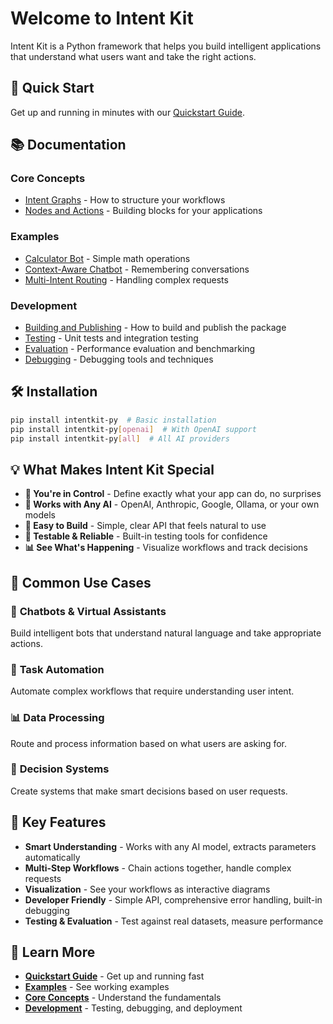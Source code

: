 # Welcome to Intent Kit

Intent Kit is a Python framework that helps you build intelligent applications that understand what users want and take the right actions.

## 🚀 Quick Start

Get up and running in minutes with our [Quickstart Guide](quickstart.md).

## 📚 Documentation

### Core Concepts
- [Intent Graphs](concepts/intent-graphs.md) - How to structure your workflows
- [Nodes and Actions](concepts/nodes-and-actions.md) - Building blocks for your applications

### Examples
- [Calculator Bot](examples/calculator-bot.md) - Simple math operations
- [Context-Aware Chatbot](examples/context-aware-chatbot.md) - Remembering conversations
- [Multi-Intent Routing](examples/multi-intent-routing.md) - Handling complex requests

### Development
- [Building and Publishing](development/building-and-publishing.md) - How to build and publish the package
- [Testing](development/testing.md) - Unit tests and integration testing
- [Evaluation](development/evaluation.md) - Performance evaluation and benchmarking
- [Debugging](development/debugging.md) - Debugging tools and techniques

## 🛠️ Installation

```bash
pip install intentkit-py  # Basic installation
pip install intentkit-py[openai]  # With OpenAI support
pip install intentkit-py[all]  # All AI providers
```

## 💡 What Makes Intent Kit Special

- **🎯 You're in Control** - Define exactly what your app can do, no surprises
- **🧠 Works with Any AI** - OpenAI, Anthropic, Google, Ollama, or your own models
- **🔧 Easy to Build** - Simple, clear API that feels natural to use
- **🧪 Testable & Reliable** - Built-in testing tools for confidence
- **📊 See What's Happening** - Visualize workflows and track decisions

## 🎯 Common Use Cases

### 🤖 **Chatbots & Virtual Assistants**
Build intelligent bots that understand natural language and take appropriate actions.

### 🔧 **Task Automation**
Automate complex workflows that require understanding user intent.

### 📊 **Data Processing**
Route and process information based on what users are asking for.

### 🎯 **Decision Systems**
Create systems that make smart decisions based on user requests.

## 🚀 Key Features

- **Smart Understanding** - Works with any AI model, extracts parameters automatically
- **Multi-Step Workflows** - Chain actions together, handle complex requests
- **Visualization** - See your workflows as interactive diagrams
- **Developer Friendly** - Simple API, comprehensive error handling, built-in debugging
- **Testing & Evaluation** - Test against real datasets, measure performance

## 📖 Learn More

- **[Quickstart Guide](quickstart.md)** - Get up and running fast
- **[Examples](examples/index.md)** - See working examples
- **[Core Concepts](concepts/index.md)** - Understand the fundamentals
- **[Development](development/index.md)** - Testing, debugging, and deployment
